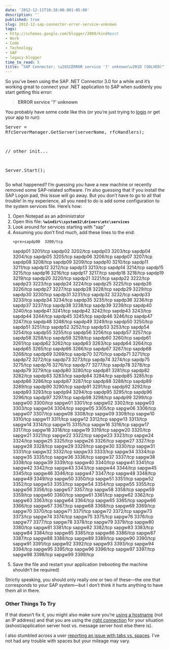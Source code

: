 ```yaml
---
date: '2012-12-11T10:18:00.001-05:00'
description: ''
published: true
slug: 2012-12-sap-connector-error-service-unknown
tags:
- http://schemas.google.com/blogger/2008/kind#post
- Work
- Code
- Technology
- SAP
- legacy-blogger
time_to_read: 5
title: "SAP Connector: \u201CERROR service '?' unknown\u201D (SOLVED)"
---
```



So you’ve been using the SAP .NET Connector 3.0 for a while and it’s working great to connect your .NET application to SAP when suddenly you start getting this error:
<blockquote> 

<strong>ERROR service '?' unknown</strong>
</blockquote>

You probably have some code like this (or you’re just trying to [login](http://www.sapgeek.net/2010/02/sapgui-error-errorservice-unknown/) or get your app to run):  <pre class="csharpcode">Server = RfcServerManager.GetServer(serverName, rfcHandlers);

<span class="rem">// other init...</span>

Server.Start();</pre>


So what happened? I’m guessing you have a new machine or recently removed some SAP-related software. I’m also guessing that if you install the SAP Logon pad, this issue will go away. But you don’t have to go to all that trouble! In my experience, all you need to do is add some configuration to the system services file. Here’s how:

<ol>
  <li>Open Notepad as an administrator </li>

  <li>Open this file: <code><strong>%windir%\system32\drivers\etc\services</strong></code> </li>

  <li>Look around for services starting with &quot;sap&quot; </li>

  <li>Assuming you don't find much, add these lines to the end: 
    



    <pre>sapdp00  3200/tcp
sapdp01  3201/tcp
sapdp02  3202/tcp
sapdp03  3203/tcp
sapdp04  3204/tcp
sapdp05  3205/tcp
sapdp06  3206/tcp
sapdp07  3207/tcp
sapdp08  3208/tcp
sapdp09  3209/tcp
sapdp10  3210/tcp
sapdp11  3211/tcp
sapdp12  3212/tcp
sapdp13  3213/tcp
sapdp14  3214/tcp
sapdp15  3215/tcp
sapdp16  3216/tcp
sapdp17  3217/tcp
sapdp18  3218/tcp
sapdp19  3219/tcp
sapdp20  3220/tcp
sapdp21  3221/tcp
sapdp22  3222/tcp
sapdp23  3223/tcp
sapdp24  3224/tcp
sapdp25  3225/tcp
sapdp26  3226/tcp
sapdp27  3227/tcp
sapdp28  3228/tcp
sapdp29  3229/tcp
sapdp30  3230/tcp
sapdp31  3231/tcp
sapdp32  3232/tcp
sapdp33  3233/tcp
sapdp34  3234/tcp
sapdp35  3235/tcp
sapdp36  3236/tcp
sapdp37  3237/tcp
sapdp38  3238/tcp
sapdp39  3239/tcp
sapdp40  3240/tcp
sapdp41  3241/tcp
sapdp42  3242/tcp
sapdp43  3243/tcp
sapdp44  3244/tcp
sapdp45  3245/tcp
sapdp46  3246/tcp
sapdp47  3247/tcp
sapdp48  3248/tcp
sapdp49  3249/tcp
sapdp50  3250/tcp
sapdp51  3251/tcp
sapdp52  3252/tcp
sapdp53  3253/tcp
sapdp54  3254/tcp
sapdp55  3255/tcp
sapdp56  3256/tcp
sapdp57  3257/tcp
sapdp58  3258/tcp
sapdp59  3259/tcp
sapdp60  3260/tcp
sapdp61  3261/tcp
sapdp62  3262/tcp
sapdp63  3263/tcp
sapdp64  3264/tcp
sapdp65  3265/tcp
sapdp66  3266/tcp
sapdp67  3267/tcp
sapdp68  3268/tcp
sapdp69  3269/tcp
sapdp70  3270/tcp
sapdp71  3271/tcp
sapdp72  3272/tcp
sapdp73  3273/tcp
sapdp74  3274/tcp
sapdp75  3275/tcp
sapdp76  3276/tcp
sapdp77  3277/tcp
sapdp78  3278/tcp
sapdp79  3279/tcp
sapdp80  3280/tcp
sapdp81  3281/tcp
sapdp82  3282/tcp
sapdp83  3283/tcp
sapdp84  3284/tcp
sapdp85  3285/tcp
sapdp86  3286/tcp
sapdp87  3287/tcp
sapdp88  3288/tcp
sapdp89  3289/tcp
sapdp90  3290/tcp
sapdp91  3291/tcp
sapdp92  3292/tcp
sapdp93  3293/tcp
sapdp94  3294/tcp
sapdp95  3295/tcp
sapdp96  3296/tcp
sapdp97  3297/tcp
sapdp98  3298/tcp
sapdp99  3299/tcp
sapgw00  3300/tcp
sapgw01  3301/tcp
sapgw02  3302/tcp
sapgw03  3303/tcp
sapgw04  3304/tcp
sapgw05  3305/tcp
sapgw06  3306/tcp
sapgw07  3307/tcp
sapgw08  3308/tcp
sapgw09  3309/tcp
sapgw10  3310/tcp
sapgw11  3311/tcp
sapgw12  3312/tcp
sapgw13  3313/tcp
sapgw14  3314/tcp
sapgw15  3315/tcp
sapgw16  3316/tcp
sapgw17  3317/tcp
sapgw18  3318/tcp
sapgw19  3319/tcp
sapgw20  3320/tcp
sapgw21  3321/tcp
sapgw22  3322/tcp
sapgw23  3323/tcp
sapgw24  3324/tcp
sapgw25  3325/tcp
sapgw26  3326/tcp
sapgw27  3327/tcp
sapgw28  3328/tcp
sapgw29  3329/tcp
sapgw30  3330/tcp
sapgw31  3331/tcp
sapgw32  3332/tcp
sapgw33  3333/tcp
sapgw34  3334/tcp
sapgw35  3335/tcp
sapgw36  3336/tcp
sapgw37  3337/tcp
sapgw38  3338/tcp
sapgw39  3339/tcp
sapgw40  3340/tcp
sapgw41  3341/tcp
sapgw42  3342/tcp
sapgw43  3343/tcp
sapgw44  3344/tcp
sapgw45  3345/tcp
sapgw46  3346/tcp
sapgw47  3347/tcp
sapgw48  3348/tcp
sapgw49  3349/tcp
sapgw50  3350/tcp
sapgw51  3351/tcp
sapgw52  3352/tcp
sapgw53  3353/tcp
sapgw54  3354/tcp
sapgw55  3355/tcp
sapgw56  3356/tcp
sapgw57  3357/tcp
sapgw58  3358/tcp
sapgw59  3359/tcp
sapgw60  3360/tcp
sapgw61  3361/tcp
sapgw62  3362/tcp
sapgw63  3363/tcp
sapgw64  3364/tcp
sapgw65  3365/tcp
sapgw66  3366/tcp
sapgw67  3367/tcp
sapgw68  3368/tcp
sapgw69  3369/tcp
sapgw70  3370/tcp
sapgw71  3371/tcp
sapgw72  3372/tcp
sapgw73  3373/tcp
sapgw74  3374/tcp
sapgw75  3375/tcp
sapgw76  3376/tcp
sapgw77  3377/tcp
sapgw78  3378/tcp
sapgw79  3379/tcp
sapgw80  3380/tcp
sapgw81  3381/tcp
sapgw82  3382/tcp
sapgw83  3383/tcp
sapgw84  3384/tcp
sapgw85  3385/tcp
sapgw86  3386/tcp
sapgw87  3387/tcp
sapgw88  3388/tcp
sapgw89  3389/tcp
sapgw90  3390/tcp
sapgw91  3391/tcp
sapgw92  3392/tcp
sapgw93  3393/tcp
sapgw94  3394/tcp
sapgw95  3395/tcp
sapgw96  3396/tcp
sapgw97  3397/tcp
sapgw98  3398/tcp
sapgw99  3399/tcp</pre>
  </li>

  <li>Save the file and restart your application (rebooting the machine shouldn't be required) </li>
</ol>


Strictly speaking, you should only really one or two of these—the one that corresponds to your SAP system—but I don’t think it hurts anything to have them all in there.

<h3>Other Things To Try</h3>


If that doesn’t fix it, you might also make sure you’re [using a hostname](http://scn.sap.com/message/7362628) (not an IP address) and that you are using the [right connection](http://scn.sap.com/message/10615183#10615183) for your situation (ashost/application server host vs. message server host else there is).


I also stumbled across a user [reporting an issue with tabs vs. spaces](http://social.technet.microsoft.com/Forums/en-US/identitylifecyclemanager/thread/6b0c21e2-3f10-47df-be92-f9b682805dd9/). I’ve not had any trouble with spaces but your mileage may vary.